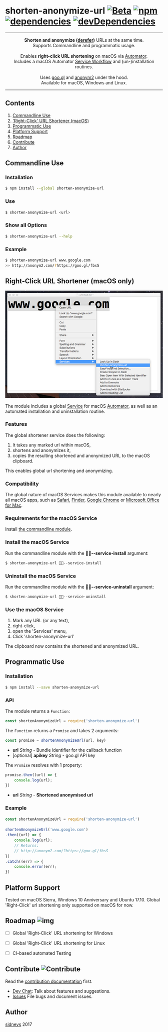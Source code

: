# shorten-anonymize-url [![Beta](https://img.shields.io/badge/status-beta-red.svg?style=flat)]() [![npm](https://img.shields.io/npm/v/shorten-anonymize-url.svg?style=flat-square)](https://npmjs.com/package/shorten-anonymize-url) [![dependencies](https://img.shields.io/david/sidneys/shorten-anonymize-url.svg?style=flat-square)](https://npmjs.com/package/shorten-anonymize-url) [![devDependencies](https://img.shields.io/david/dev/sidneys/shorten-anonymize-url.svg?style=flat-square)](https://npmjs.com/package/desktop-dimmer)

------

<p align="center">
  <b>Shorten and anonymize (<a href="https://en.wikipedia.org/wiki/URL_redirection#Removing_referer_information">derefer</a>)</b> URLs at the same time.<br>
   Supports Commandline and programmatic usage.<br><br>
  Enables <b>right-click URL shortening</b> on macOS via <a href="https://en.wikipedia.org/wiki/List_of_macOS_components#Automator">Automator</a></b>.<br>
  Includes a macOS Automator <a href="https://thenextweb.com/lifehacks/2011/06/07/how-to-create-mac-os-x-services-with-automator/">Service Workflow</a> and (un-)installation routines.<br><br>
  Uses <a href="https://goo.gl">goo.gl</a> and <a href="https://anonym2.com">anonym2</a> under the hood.<br>
  Available for macOS, Windows and Linux.
</p>

------


## Contents

1. [Commandline Use](#commandline_use)
1. ['Right-Click' URL Shortener (macOS)](#right-click_url_shortener_(macos))
1. [Programmatic Use](#programmatic_use)
1. [Platform Support](#platform_support)
1. [Roadmap](#roadmap)
1. [Contribute](#contribute)
1. [Author](#author)


## <a name="commandline_use"/></a> Commandline Use

### Installation

```bash
$ npm install --global shorten-anonymize-url
```

### Use

```bash
$ shorten-anonymize-url <url>
```

### Show all Options

```bash
$ shorten-anonymize-url --help
```

### Example

```bash
$ shorten-anonymize-url www.google.com
>> http://anonym2.com/?https://goo.gl/fbsS
```


## <a name="right-click_url_shortener_(macos)"/></a> Right-Click URL Shortener (macOS only)

![screenshot-macos](./resources/screenshots/screenshot-macos-1.png)


The module includes a global [Service](https://www.macosxautomation.com/services/) for macOS [Automator](https://en.wikipedia.org/wiki/List_of_macOS_components#Automator), as well as an automated installation and uninstallation routine.

### Features

The global shortener service does the following:

 1. It takes any marked url within macOS,
 1. shortens and anonymizes it,
 1. copies the resulting shortened and anonymized URL to the macOS clipboard.

This enables global url shortening and anonymizing.

### Compatibility

The global nature of macOS Services makes this module available to nearly all macOS apps, such as [Safari](https://www.apple.com/safari/), [Finder](https://en.wikipedia.org/wiki/Finder_(software)), [Google Chrome](https://www.google.de/chrome/browser/desktop/) or [Microsoft Office for Mac](https://products.office.com/en-us/mac/microsoft-office-for-mac).

### Requirements for the macOS Service

Install [the commandline module](#commandline-use).

### Install the macOS Service

Run the commandline module with the **--service-install** argument:

```bash
$ shorten-anonymize-url --service-install
```

### Uninstall the macOS Service

Run the commandline module with the **--service-uninstall** argument:

```bash
$ shorten-anonymize-url --service-uninstall
```

### Use the macOS Service

1. Mark any URL (or any text),
1. right-click,
1. open the 'Services' menu,
1. Click 'shorten-anonymize-url'

The clipboard now contains the shortened and anonymized URL.

## <a name="programmatic_use"/></a> Programmatic Use

### Installation

```bash
$ npm install --save shorten-anonymize-url
```

### API

The module returns a `Function`:

```js
const shortenAnonymizeUrl = require('shorten-anonymize-url')
```

The `Function` returns a `Promise` and takes 2 arguments:

```js
const promise = shortenAnonymizeUrl(url, key)
```

 - **url** *String* - Bundle identifier for the callback function
 - [optional] **apikey** *String* - goo.gl API key

The `Promise` resolves with 1 property:

```js
promise.then((url) => {
    console.log(url);
})
```

 - **url** *String* - **Shortened anonymised url**

### Example

```js
const shortenAnonymizeUrl = require('shorten-anonymize-url')

shortenAnonymizeUrl('www.google.com')
.then((url) => {
    console.log(url);
    // Returns:
    // http://anonym2.com/?https://goo.gl/fbsS
})
.catch((err) => {
    console.error(err);
})
```


## <a name="platform_support"/></a> Platform Support

Tested on macOS Sierra, Windows 10 Anniversary and Ubuntu 17.10.
Global 'Right-Click' url shortening only supported on macOS for now.


## <a name="roadmap"/></a> Roadmap ![img](https://img.shields.io/badge/proposals-welcome-green.svg?style=flat)

- [ ] Global 'Right-Click' URL shortening for Windows
- [ ] Global 'Right-Click' URL shortening for Linux
- [ ] CI-based automated Testing


## <a name="contribute"/></a> Contribute ![Contribute](https://img.shields.io/badge/contributions-wanted-red.svg?style=flat-square)

Read the [contribution documentation](https://github.com/sidneys/shorten-anonymize-url/blob/release/CONTRIBUTING.md) first.

- [Dev Chat](http://gitter.im/sidneys/shorten-anonymize-url): Talk about features and suggestions.
- [Issues](http;//github.com/sidneys/shorten-anonymize-url/issues) File bugs and document issues.


## <a name="author"/></a> Author

[sidneys](http://sidneys.github.io) 2017



